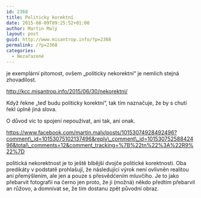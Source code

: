 ```yaml
---
id: 2368
title: Politicky korektní
date: 2015-08-09T09:25:52+01:00
author: Martin Malý
layout: post
guid: http://www.misantrop.info/?p=2368
permalink: /?p=2368
categories:
  - Nezařazené
---
```

je exemplární pitomost, ovšem &#8222;politicky nekorektní&#8220; je nemlich stejná zhovadilost.

<!--more-->

http://kcc.misantrop.info/2015/06/30/nekorektni/

Když řekne &#8222;teď budu politicky korektní&#8220;, tak tím naznačuje, že by s chutí řekl úplně jiná slova.

<span data-ft="{&quot;tn&quot;:&quot;K&quot;}" data-reactid=".qa.1:5:1:$replies10153074928492496_10153075102137496:0.1:2:$comment10153074928492496_10153075210567496:0.0.$right.0.$left.0.0.1.$comment-body"><span class="UFICommentBody" data-reactid=".qa.1:5:1:$replies10153074928492496_10153075102137496:0.1:2:$comment10153074928492496_10153075210567496:0.0.$right.0.$left.0.0.1.$comment-body.0"><span data-reactid=".qa.1:5:1:$replies10153074928492496_10153075102137496:0.1:2:$comment10153074928492496_10153075210567496:0.0.$right.0.$left.0.0.1.$comment-body.0.$end:0:$text0:0">O důvod víc to spojení nepoužívat, ani tak, ani onak.</span></span></span>

https://www.facebook.com/martin.maly/posts/10153074928492496?comment\_id=10153075102137496&reply\_comment\_id=10153075258842496&total\_comments=12&comment_tracking=%7B%22tn%22%3A%22R9%22%7D

politická nekorektnost je to ještě blbější dvojče politické korektnosti. Oba predikáty v podstatě prohlašují, že následující výrok není ovlivněn realitou ani přemýšlením, ale jen a pouze s přesvědćením mluvčiho. Je to jako přebarvit fotografii na černo jen proto, že ji (možná) někdo předtím přebarvil an růžovo, a domnívat se, že tím dostanu zpět původní obraz.